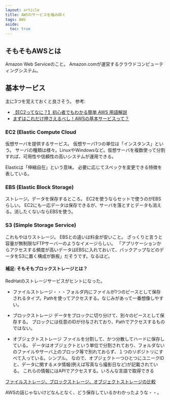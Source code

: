 ```yaml
---
layout: article
title: AWSのサービスを噛み砕く
tags: AWS
aside:
  toc: true
---
```


## そもそもAWSとは
Amazon Web Serviceのこと。
Amazon.comが運営するクラウドコンピューティングシステム。


## 基本サービス

主に3つを覚えておくと良さそう。
参考:
- [【EC2ってなに？】初心者でもわかる簡単 AWS 用語解説](https://www.wafcharm.com/blog/ec2-for-beginners/)
- [まずはこれだけ押さえるべし！AWSの基本サービスって？](bit-drive.ne.jp/managed-cloud/column/column_04.html)


### EC2 (Elastic Compute Cloud

仮想サーバを提供するサービス。
仮想サーバ1つの単位は「インスタンス」という。
サーバの種類は様々。LinuxやWindowsなど。仮想サーバを複数使って分割すれば、可用性や信頼性の高いシステムが運用できる。

Elasticは「伸縮自在」という意味。
必要に応じてスペックを変更できる特徴を表している。



### EBS (Elastic Block Storage)

ストレージ。データを保存するところ。
EC2を使うならセットで使うのがEBSらしい。
EC2にも一応データは保存できるが、サーバを落とすとデータも消える。消したくないならEBSを使う。


### S3 (Simple Storage Service)
これもやはりストレージ。
EBSとの違いは料金が安いこと。
ざっくりと言うと容量が無制限なFTPサーバーのようなイメージらしい。
「アプリケーションからアクセスする頻度が高いデータはEBSに入れておいて、バックアップなどのデータをS3に置く構成が鉄板」だそうです。なるほど。

#### 補足: そもそもブロックストレージとは？

RedHatのストレージサービスがヒントになった。

- ファイルストレージ・・・フォルダ内にファイルが1つのピースとして保存されるタイプ。Pathを使ってアクセスする。なじみがあって一番想像しやすい。

- ブロックストレージ
データをブロックに切り分けて、別々のピースとして保存する。
ブロックには任意のIDが付与されており、Pathでアクセスするものではない。

- オブジェクトストレージ
ファイルを分割して、かつ分散してハードに保存している。
データはオブジェクトという単位で分割されており、フォルダないのファイルやサーバ上のブロック等で別れておらず、１つのリポジトリにすべて入っている。シンプル。
なので、オプジェクト一つひとつにユニークIDと、データに関するメタ情報(例えば写真なら撮影日など)が記載されている。
これらの情報にはAPIでアクセスする。いろんな言語で取得できる

[ファイルストレージ、ブロックストレージ、オブジェクトストレージの比較](https://www.redhat.com/ja/topics/data-storage/file-block-object-storage)


AWSの話じゃないけどなんとなく、どう保存しているかわかったような・・。


